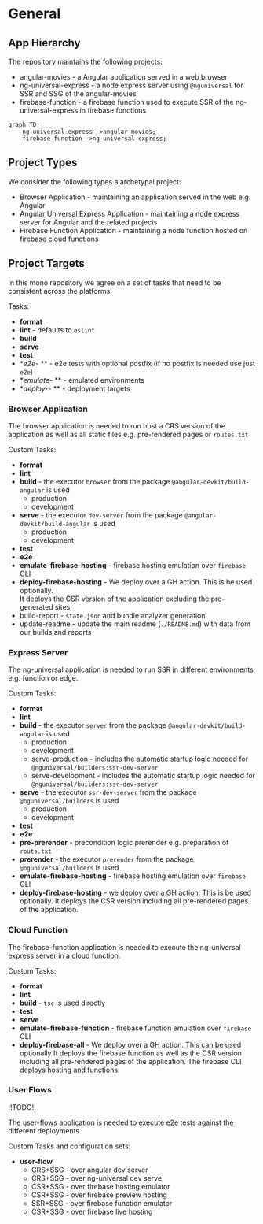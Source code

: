 # General

## App Hierarchy

The repository maintains the following projects:

- angular-movies - a Angular application served in a web browser
- ng-universal-express - a node express server using `@nguniversal` for SSR and SSG of the angular-movies
- firebase-function - a firebase function used to execute SSR of the ng-universal-express in firebase functions

```mermaid
graph TD;
    ng-universal-express-->angular-movies;
    firebase-function-->ng-universal-express;
```

## Project Types

We consider the following types a archetypal project:

- Browser Application - maintaining an application served in the web e.g. Angular
- Angular Universal Express Application - maintaining a node express server for Angular and the related projects
- Firebase Function Application - maintaining a node function hosted on firebase cloud functions

## Project Targets

In this mono repository we agree on a set of tasks that need to be consistent across the platforms:

Tasks:

- **format**
- **lint** - defaults to `eslint`
- **build**
- **serve**
- **test**
- **e2e-* ** - e2e tests with optional postfix (if no postfix is needed use just `e2e`)
- **emulate-* ** - emulated environments
- **deploy--* ** - deployment targets

### Browser Application

The browser application is needed to run host a CRS version of the application as well as all static files e.g.
pre-rendered pages or `routes.txt`

Custom Tasks:

- **format**
- **lint**
- **build** - the executor `browser` from the package `@angular-devkit/build-angular` is used
  - production
  - development
- **serve** - the executor `dev-server` from the package `@angular-devkit/build-angular` is used
  - production
  - development
- **test**
- **e2e**
- **emulate-firebase-hosting** - firebase hosting emulation over `firebase` CLI
- **deploy-firebase-hosting** - We deploy over a GH action. This is be used optionally.  
  It deploys the CSR version of the application excluding the pre-generated sites.
- build-report - `state.json` and bundle analyzer generation
- update-readme - update the main readme (`./README.md`) with data from our builds and reports

### Express Server

The ng-universal application is needed to run SSR in different environments e.g. function or edge.

Custom Tasks:

- **format**
- **lint**
- **build** - the executor `server` from the package `@angular-devkit/build-angular` is used
  - production
  - development
  - serve-production - includes the automatic startup logic needed for `@nguniversal/builders:ssr-dev-server`
  - serve-development - includes the automatic startup logic needed for `@nguniversal/builders:ssr-dev-server`
- **serve** - the executor `ssr-dev-server` from the package `@nguniversal/builders` is used
  - production
  - development
- **test**
- **e2e**
- **pre-prerender** - precondition logic prerender e.g. preparation of `routs.txt`
- **prerender** - the executor `prerender` from the package `@nguniversal/builders` is used
- **emulate-firebase-hosting** - firebase hosting emulation over `firebase` CLI
- **deploy-firebase-hosting** - we deploy over a GH action. This is be used optionally.
  It deploys the CSR version including all pre-rendered pages of the application.

### Cloud Function

The firebase-function application is needed to execute the ng-universal express server in a cloud function.

Custom Tasks:

- **format**
- **lint**
- **build** - `tsc` is used directly
- **test**
- **serve**
- **emulate-firebase-function** - firebase function emulation over `firebase` CLI
- **deploy-firebase-all** - We deploy over a GH action. This can be used optionally
  It deploys the firebase function as well as the CSR version including all pre-rendered pages of the application.
  The firebase CLI deploys hosting and functions.

### User Flows

!!TODO!!

The user-flows application is needed to execute e2e tests against the different deployments.

Custom Tasks and configuration sets:

- **user-flow**
  - CRS+SSG - over angular dev server
  - CRS+SSG - over ng-universal dev serve
  - CSR+SSG - over firebase hosting emulator
  - CSR+SSG - over firebase preview hosting
  - SSR+SSG - over firebase function emulator
  - CSR+SSG - over firebase live hosting

